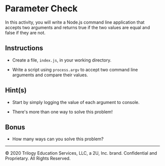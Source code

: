 # Parameter Check

In this activity, you will write a Node.js command line application that accepts two arguments and returns true if the two values are equal and false if they are not.

## Instructions

* Create a file, `index.js`, in your working directory.

* Write a script using `process.argv` to accept two command line arguments and compare their values.


## Hint(s)

* Start by simply logging the value of each argument to console.

* There's more than one way to solve this problem!

## Bonus

* How many ways can you solve this problem?

---

© 2020 Trilogy Education Services, LLC, a 2U, Inc. brand. Confidential and Proprietary. All Rights Reserved.

